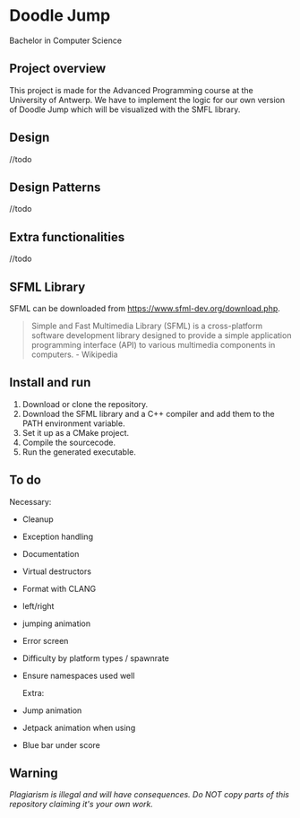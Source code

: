 # Doodle Jump
Bachelor in Computer Science

## Project overview

This project is made for the Advanced Programming course at the University of Antwerp. We have to implement the logic for our own version of Doodle Jump which will be visualized with the SMFL library.

## Design
//todo

## Design Patterns
//todo

## Extra functionalities
//todo

## SFML Library

SFML can be downloaded from https://www.sfml-dev.org/download.php.
> Simple and Fast Multimedia Library (SFML) is a cross-platform software development library designed to provide a simple application programming interface (API) to various multimedia components in computers. - Wikipedia

## Install and run

 1. Download or clone the repository.
 2. Download the SFML library and a C++ compiler and add them to the PATH environment variable.
 3. Set it up as a CMake project.
 4. Compile the sourcecode.
 5. Run the generated executable.

## To do

Necessary:
- Cleanup
- Exception handling
- Documentation
- Virtual destructors
- Format with CLANG
- left/right
- jumping animation
- Error screen
- Difficulty by platform types / spawnrate
- Ensure namespaces used well


  Extra:
- Jump animation
- Jetpack animation when using
- Blue bar under score

## Warning

*Plagiarism is illegal and will have consequences. Do NOT copy parts of this repository claiming it's your own work.*


